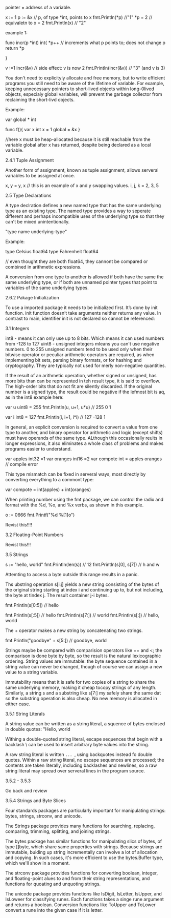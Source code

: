 pointer = address of a variable.

x := 1 
p := &x               // p, of type *int, points to x
fmt.Println(*p)       //"1"
*p =  2               // equivaletn to x = 2 
fmt.Println(x)        // "2"





example 1:

func incr(p *int) int{
	*p++ // increments what p points to; does not change p
	return *p

}

v :=1
incr(&v)               // side effect: v is now 2
fmt.Println(incr(&v))  // "3" (and v is 3)






You don't need to explicityly allocate and free memory, but to write efficient programs you still need to be aware of the lifetime of variable. For example, keeping unnecessary pointers to short-lived objects within long-0lived objects, especialy global variables, will prevent the garbage collector from reclaiming the short-livd objects. 

Example:

var global * int 

func f(){
	var x int 
	x = 1
	global = &x
}

//here x must be heap-allocated because it is still reachable from the variable global after x has returned, despite being declared as a local variable. 

2.4.1 Tuple Assignment 

Another form of assignment, known as tuple assignment, allows serveral variables to be assigned at once. 

x, y =  y, x // this is an example of x and y swapping values. 
i, j, k = 2, 3, 5



2.5 Type Declarations 

A type declration defines a new named type that has the same underlying type as an existing type. The named type provides a way to seperate different and perhaps incompatible uses of the underlying type so that they can't be mixed unintentionally. 

"type name underlying-type"

Example:

type Celsius float64
type Fahrenheit float64 

// even thought they are both float64, they cannont be compared or combined in arithmetic expressions. 

A conversion from one type to another is allowed if both have the same the same underlying type, or if both are unnamed pointer types that point to variables of the same underlying types. 



2.6.2 Pakage Initialization

To use a imported package it needs to be initialized first. It’s done by init function. 
init function doesn’t take arguments neither returns any value. In contrast to main, identifier init is not declared so cannot be referenced:



3.1 Integers

int8 - means it can only use up to 8 bits. Which means it can used numbers from -128 to 127
uint8 - unsigned integers mIeans you can't use negative numbers. 0 to 255
unsigned numbers tend to be used only when their bitwise operator or peculiar arithmetic operators are required, as when implementing bit sets, parsing binary formats, or for hashing and cryptography. They are typically not used for merly non-negative quantities. 

If the result of an arithmetic operation, whether signed or unsigned, has more bits than can be represented in teh result type, it is said to overflow. The high-order bits that do not fit are silently discarded. If the original number is a signed type, the result could be negative if the lefmost bit is aq, as in the int8 example here:

var u uint8 = 255
fmt.Println(u, u+1, u*u) // 255 0 1

var i int8 =  127
fmt.Println(i, i+1, i*i) // 127 -128 1


In general, an explicit conversion is required to convert a value from one type to another, and binary operator for arithmetic and logic (except shifts) must have operands of the same type. ALthough this occasionally reults in longer expressions, it also eliminates a whole class of problems and makes programs easier to understand. 

var apples int32 =1 
var oranges int16 =2 
var compote  int = apples oranges // compile error 

This type mismatch can be fixed in serveral ways, most directly by converting everything to a commont type:

var compote = int(apples) + int(oranges)


When printing number using the fmt package, we can control the radix and format with the %d, %o, and %x verbs, as shown in this example. 

o := 0666
fmt.Printf("%d %[1]o")

Revist this!!!!



3.2 Floating-Point Numbers


Revist this!!!


3.5 Strings

s := "hello, world"
fmt.Println(len(s))  // 12
fmt.Println(s[0], s[7]) // h and w


Attemting to access a byte outside this range results in a panic. 



Ths ubstring operation s[i:j] yields a new string consisting of the bytes of the original string starting at index i and continuing up to, but not including, the byte at tindex j. The result container j-i bytes. 

fmt.Println(s[0:5]) // hello


fmt.Println(s[:5]) // hello
fmt.Println(s[7:]) // world
fmt.Println(s[:])  // hello, world


The + operator makes a new string by concatenating two strings. 


fmt.Println("goodbye" + s[5:]) // goodbye, world 

Strings maybe be compared with comparision operators like == and <; the comparison is done byte by byte, so the result is the natural lexicographic ordering. 
String values are immutable: the byte sequence contained in a string value can never be changed, though of course we can assign a new value to a string variable. 

Immutability means that it is safe for two copies of a string to share the same underlying memory, making it cheap tocopy strings of any length. Similarly, a string s and a substring like s[7:] my safely share the same dat so the substring operation is also cheap. No new memory is allocated in either case. 


3.5.1 String Literals

A string value can be written as a string literal, a squence of bytes enclosed in double quotes: "Hello, world

Withing a double-quoted string literal, escape sequences that begin with a backlash \ can be used to insert arbitrary byte values into the string. 


A raw string literal is written `... `, using backquotes instead fo double quotes. Within a raw string literal, no escape sequences are processed; the contents are taken literally, including backlashes and newlines, so a raw string literal may spread over serveral lines in the program source. 



3.5.2 - 3.5.3 

Go back and review



3.5.4 Strings and Byte Slices


Four standards packages are particularly important for manipulating strings: bytes, strings, strconv, and unicode. 



The Strings package provides many functions for searching, replacing, comparing, trimming, splitting, and joining strings. 


The bytes package has similar functions for manipulating slics of bytes, of type []byte, which share same properties with strings. Because strings are immutable, buiding up string incrementally can involve a lot of allocation and copying. In such cases, it's more efficient to use the bytes.Buffer type, which we'll show in a moment. 

The strconv package provides functions for converting boolean, integer, and floating-point alues to and from their string representations, and functions for quoating and unquoting strings. 

The unicode package provides functions like IsDigit, IsLetter, IsUpper, and IsLoweer for classifying runes. Each functions takes a singe rune argument and returns a boolean. Conversion functions like ToUpper and ToLower convert a rune into the given case if it is letter. 











